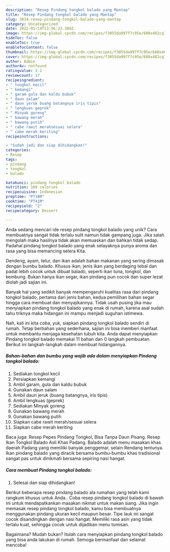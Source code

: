 ```yaml
---
description: "Resep Pindang tongkol balado yang Mantap"
title: "Resep Pindang tongkol balado yang Mantap"
slug: 3034-resep-pindang-tongkol-balado-yang-mantap
category: Uncategorized
date: 2022-05-14T13:56:23.309Z
image: https://img-global.cpcdn.com/recipes/f3055da997f7c95e/680x482cq70/pindang-tongkol-balado-foto-resep-utama.jpg
hideToc: false
enableToc: true
enableTocContent: false
thumbnail: https://img-global.cpcdn.com/recipes/f3055da997f7c95e/680x482cq70/pindang-tongkol-balado-foto-resep-utama.jpg
cover: https://img-global.cpcdn.com/recipes/f3055da997f7c95e/680x482cq70/pindang-tongkol-balado-foto-resep-utama.jpg
author: Admin
authorAv: notfound
ratingvalue: 3.1
reviewcount: 17
recipeingredient:
- " tongkol kecil"
- " kemangi"
- " garam gula dan kaldu bubuk"
- " daun salam"
- " daun jeruk buang batangnya iris tipis"
- " lengkuas geprek"
- " Minyak goreng"
- " bawang merah"
- " bawang putih"
- " cabe rawit merahsesuai selera"
- " cabe merah keriting"
recipeinstructions:

- "Sudah jadi dan siap dihidangkan!"
categories:
- Resep
tags:
- pindang
- tongkol
- balado

katakunci: pindang tongkol balado 
nutrition: 169 calories
recipecuisine: Indonesian
preptime: "PT18M"
cooktime: "PT41M"
recipeyield: "2"
recipecategory: Dessert

---
```





Anda sedang mencari ide resep pindang tongkol balado yang unik? Cara membuatnya sangat tidak terlalu sulit namun tidak gampang juga. Jika salah mengolah maka hasilnya tidak akan memuaskan dan bahkan tidak sedap. Padahal pindang tongkol balado yang enak selayaknya punya aroma dan rasa yang bisa memancing selera Kita.





Dendeng, ayam, telur, dan ikan adalah bahan makanan yang sering dimasak dengan bumbu balado. Khusus ikan, jenis ikan yang berdaging tebal dan padat lebih cocok untuk dibuat balado, seperti ikan tuna, tongkol, dan kembung. Bukan hanya ikan segar, ikan pindang pun cocok dan super lezat diolah jadi sajian ini.

Banyak hal yang sedikit banyak mempengaruhi kualitas rasa dari pindang tongkol balado, pertama dari jenis bahan, kedua pemilihan bahan segar hingga cara membuat dan menyajikannya. Tidak usah pusing jika mau menyiapkan pindang tongkol balado yang enak di rumah, karena asal sudah tahu triknya maka hidangan ini mampu menjadi suguhan istimewa.






Nah, kali ini kita coba, yuk, siapkan pindang tongkol balado sendiri di rumah. Tetap berbahan yang sederhana, sajian ini bisa memberi manfaat untuk membantu menjaga kesehatan tubuh kita. Anda dapat menyiapkan Pindang tongkol balado memakai 11 bahan dan 0 langkah pembuatan. Berikut ini langkah-langkah dalam membuat hidangannya.

<!--inarticleads1-->

##### Bahan-bahan dan bumbu yang wajib ada dalam menyiapkan Pindang tongkol balado:

1. Sediakan  tongkol kecil
1. Persiapkan  kemangi
1. Ambil  garam, gula dan kaldu bubuk
1. Gunakan  daun salam
1. Ambil  daun jeruk (buang batangnya, iris tipis)
1. Ambil  lengkuas (geprek)
1. Sediakan  Minyak goreng
1. Gunakan  bawang merah
1. Gunakan  bawang putih
1. Siapkan  cabe rawit merah/sesuai selera
1. Siapkan  cabe merah keriting


Baca juga: Resep Pepes Pindang Tongkol, Bisa Tanpa Daun Pisang. Resep Ikan Tongkol Balado Asli Khas Padang. Balado adalah menu masakan khas daerah Padang yang memiliki banyak penggemar, selain Rendang tentunya. Ikan pindang balado yang diracik bersama bumbu-bumbu khas tradisional sangat pas untuk dinikmati bersama sepiring nasi hangat. 

<!--inarticleads2-->

##### Cara membuat Pindang tongkol balado:


1. Selesai dan siap dihidangkan!

Berikut beberapa resep pindang balado ala rumahan yang telah kami rangkum khusus untuk Anda.. Coba resep pindang tongkol balado di bawah ini untuk mendapatkankan masakan nikmat untuk makan siang. Jika ingin memasak resep pindang tongkol balado, kamu bisa membuatnya menggunakan pindang ukuran kecil maupun besar. Tipe lauk ini sangat cocok disandingkan dengan nasi hangat. Memiliki rasa asin yang tidak terlalu kuat, sehingga cocok untuk dijadikan menu tumisan. 

Bagaimana? Mudah bukan? Itulah cara menyiapkan pindang tongkol balado yang bisa anda lakukan di rumah. Semoga bermanfaat dan selamat mencoba!
